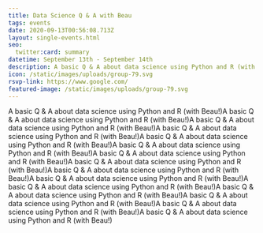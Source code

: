 ```yaml
---
title: Data Science Q & A with Beau
tags: events
date: 2020-09-13T00:56:08.713Z
layout: single-events.html
seo:
  twitter:card: summary
datetime: September 13th - September 14th
description: A basic Q & A about data science using Python and R (with Beau!)
icon: /static/images/uploads/group-79.svg
rsvp-link: https://www.google.com/
featured-image: /static/images/uploads/group-79.svg
---
```

A basic Q & A about data science using Python and R (with Beau!)A basic Q & A about data science using Python and R (with Beau!)A basic Q & A about data science using Python and R (with Beau!)A basic Q & A about data science using Python and R (with Beau!)A basic Q & A about data science using Python and R (with Beau!)A basic Q & A about data science using Python and R (with Beau!)A basic Q & A about data science using Python and R (with Beau!)A basic Q & A about data science using Python and R (with Beau!)A basic Q & A about data science using Python and R (with Beau!)A basic Q & A about data science using Python and R (with Beau!)A basic Q & A about data science using Python and R (with Beau!)A basic Q & A about data science using Python and R (with Beau!)A basic Q & A about data science using Python and R (with Beau!)A basic Q & A about data science using Python and R (with Beau!)A basic Q & A about data science using Python and R (with Beau!)